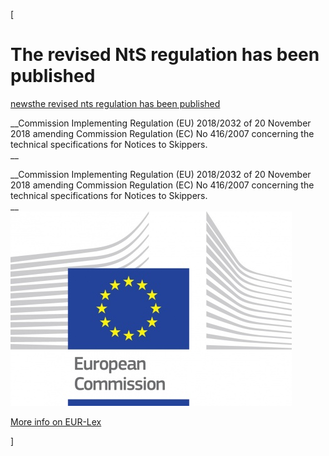 [

# The revised NtS regulation has been published

<a href="/news" style="text-transform:lowercase;">News</a><a href="/news/the_revised_nts_regulation_has_been_published" style="text-transform:lowercase;">The revised NtS regulation has been published</a>  
  


__Commission Implementing Regulation (EU) 2018/2032 of 20 November 2018 amending Commission Regulation (EC) No 416/2007 concerning the technical specifications for Notices to Skippers.  
__

__Commission Implementing Regulation (EU) 2018/2032 of 20 November 2018 amending Commission Regulation (EC) No 416/2007 concerning the technical specifications for Notices to Skippers.  
__  
![](/docs/Image/678/thumb_450x-_logo_ce_en_rvb_hr.jpg)  
  
  
  
<a href="https://eur-lex.europa.eu/legal-content/EN/TXT/?uri=CELEX:32018R2032" target="_blank">More info on EUR-Lex</a>  
  
]